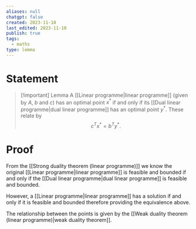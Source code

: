 ```yaml
---
aliases: null
chatgpt: false
created: 2023-11-10
last_edited: 2023-11-10
publish: true
tags:
  - maths
type: lemma
---
```

# Statement

> [!important] Lemma
> A [[Linear programme|linear programme]] (given by $A$, $b$ and $c$) has an optimal point $x^{\ast}$ if and only if its [[Dual linear programme|dual linear programme]] has an optimal point $y^{\ast}$. These relate by
> $$c^Tx^{\ast} = b^Ty^{\ast}.$$

# Proof

From the [[Strong duality theorem (linear programme)]] we know the original [[Linear programme|linear programme]] is feasible and bounded if and only if the [[Dual linear programme|dual linear programme]] is feasible and bounded.

However, a [[Linear programme|linear programme]] has a solution if and only if it is feasible and bounded therefore providing the equivalence above.

The relationship between the points is given by the [[Weak duality theorem (linear programme)|weak duality theorem]].
